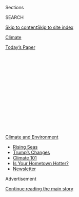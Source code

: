<div id="app">

<div>

<div>

<div>

<div class="NYTAppHideMasthead css-1q2w90k e1suatyy0">

<div class="section css-ui9rw0 e1suatyy2">

<div class="css-eph4ug er09x8g0">

<div class="css-6n7j50">

</div>

<span class="css-1dv1kvn">Sections</span>

<div class="css-10488qs">

<span class="css-1dv1kvn">SEARCH</span>

</div>

[Skip to content](#site-content)[Skip to site
index](#site-index)

</div>

<div id="masthead-section-label" class="css-1wr3we4 eaxe0e00">

[Climate](https://www.nytimes3xbfgragh.onion/section/climate)

</div>

<div class="css-10698na e1huz5gh0">

</div>

</div>

<div id="masthead-bar-one" class="section hasLinks css-15hmgas e1csuq9d3">

<div class="css-uqyvli e1csuq9d0">

</div>

<div class="css-1uqjmks e1csuq9d1">

</div>

<div class="css-9e9ivx">

[](https://myaccount.nytimes3xbfgragh.onion/auth/login?response_type=cookie&client_id=vi)

</div>

<div class="css-1bvtpon e1csuq9d2">

[Today’s
Paper](https://www.nytimes3xbfgragh.onion/section/todayspaper)

</div>

</div>

</div>

</div>

<div data-aria-hidden="false">

<div id="site-content" data-role="main">

<div>

<div class="css-1aor85t" style="opacity:0.000000001;z-index:-1;visibility:hidden">

<div class="css-1hqnpie">

<div class="css-epjblv">

<span class="css-17xtcya">[Climate](/section/climate)</span><span class="css-x15j1o">|</span><span class="css-fwqvlz">Scientists
Predict ‘Busy’ Atlantic Hurricane Season Amid Virus
Crisis</span>

</div>

<div class="css-k008qs">

<div class="css-1iwv8en">

<span class="css-18z7m18"></span>

<div>

</div>

</div>

<span class="css-1n6z4y">https://nyti.ms/2XfeSON</span>

<div class="css-1705lsu">

<div class="css-4xjgmj">

<div class="css-4skfbu" data-role="toolbar" data-aria-label="Social Media Share buttons, Save button, and Comments Panel with current comment count" data-testid="share-tools">

  - 
  - 
  - 
  - 
    
    <div class="css-6n7j50">
    
    </div>

  - 

</div>

</div>

</div>

</div>

</div>

</div>

<div id="NYT_TOP_BANNER_REGION" class="css-13pd83m">

<div>

<div id="styln-prism-menu-1591906231550" class="section interactive-content interactive-size-medium css-1edisqu">

<div class="css-17ih8de interactive-body">

<div id="scroll-container" class="css-1gj85ro">

[<span class="styln-title-wrap"><span class="css-1pje3qr">Climate
and</span><span class="css-1pje3qr">
Environment</span></span>](https://www.nytimes3xbfgragh.onion/section/climate?action=click&pgtype=Article&state=default&region=TOP_BANNER&context=storylines_menu)

  - [Rising
    Seas](https://www.nytimes3xbfgragh.onion/2020/07/30/climate/sea-level-inland-floods.html?action=click&pgtype=Article&state=default&region=TOP_BANNER&context=storylines_menu)
  - [Trump’s
    Changes](https://www.nytimes3xbfgragh.onion/interactive/2020/climate/trump-environment-rollbacks.html?action=click&pgtype=Article&state=default&region=TOP_BANNER&context=storylines_menu)
  - [Climate 101](https://www.nytimes3xbfgragh.onion/interactive/2020/04/19/climate/climate-crash-course-1.html?action=click&pgtype=Article&state=default&region=TOP_BANNER&context=storylines_menu)
  - [Is Your Hometown
    Hotter?](https://www.nytimes3xbfgragh.onion/interactive/2018/08/30/climate/how-much-hotter-is-your-hometown.html?action=click&pgtype=Article&state=default&region=TOP_BANNER&context=storylines_menu)
  - [Newsletter](https://www.nytimes3xbfgragh.onion/newsletters/climate-change?action=click&pgtype=Article&state=default&region=TOP_BANNER&context=storylines_menu)

</div>

</div>

</div>

</div>

</div>

<div id="top-wrapper" class="css-1sy8kpn">

<div id="top-slug" class="css-l9onyx">

Advertisement

</div>

[Continue reading the main
story](#after-top)

<div class="ad top-wrapper" style="text-align:center;height:100%;display:block;min-height:250px">

<div id="top" class="place-ad" data-position="top" data-size-key="top">

</div>

</div>

<div id="after-top">

</div>

</div>

<div>

<div id="sponsor-wrapper" class="css-1hyfx7x">

<div id="sponsor-slug" class="css-19vbshk">

Supported by

</div>

[Continue reading the main
story](#after-sponsor)

<div id="sponsor" class="ad sponsor-wrapper" style="text-align:center;height:100%;display:block">

</div>

<div id="after-sponsor">

</div>

</div>

<div class="css-186x18t">

</div>

<div class="css-1vkm6nb ehdk2mb0">

# Scientists Predict ‘Busy’ Atlantic Hurricane Season Amid Virus Crisis

</div>

This year’s season is complicated by the coronavirus pandemic, which
makes relief strategies like group shelters risky.

<div class="css-79elbk" data-testid="photoviewer-wrapper">

<div class="css-z3e15g" data-testid="photoviewer-wrapper-hidden">

</div>

<div class="css-1a48zt4 ehw59r15" data-testid="photoviewer-children">

![<span class="css-16f3y1r e13ogyst0" data-aria-hidden="true">Hurricane
Dorian approached Ormond Beach, Fla., on Sept.
3.</span><span class="css-cnj6d5 e1z0qqy90" itemprop="copyrightHolder"><span class="css-1ly73wi e1tej78p0">Credit...</span><span><span>Mark
Wilson/Getty
Images</span></span></span>](https://static01.graylady3jvrrxbe.onion/images/2020/05/21/climate/21CLI-HURRICANES1/merlin_160148385_37dfe27c-739a-457f-a07a-c4f60cafaf79-articleLarge.jpg?quality=75&auto=webp&disable=upscale)

</div>

</div>

<div class="css-18e8msd">

<div class="css-pdw9fk epjyd6m0">

<div class="css-1txwxcy ey68jwv0" data-aria-hidden="true">

[![John
Schwartz](https://static01.graylady3jvrrxbe.onion/images/2018/02/16/multimedia/author-john-schwartz/author-john-schwartz-thumbLarge.jpg
"John Schwartz")](https://www.nytimes3xbfgragh.onion/by/john-schwartz)[![Christopher
Flavelle](https://static01.graylady3jvrrxbe.onion/images/2019/06/28/climate/author-chris-flavelle/author-chris-flavelle-thumbLarge-v3.png
"Christopher Flavelle")](https://www.nytimes3xbfgragh.onion/by/christopher-flavelle)

</div>

<div class="css-1baulvz">

By [<span class="css-1baulvz" itemprop="name">John
Schwartz</span>](https://www.nytimes3xbfgragh.onion/by/john-schwartz)
and [<span class="css-1baulvz last-byline" itemprop="name">Christopher
Flavelle</span>](https://www.nytimes3xbfgragh.onion/by/christopher-flavelle)

</div>

</div>

  - 
    
    <div class="css-ld3wwf e16638kd2">
    
    May 21,
    2020
    
    </div>

  - 
    
    <div class="css-4xjgmj">
    
    <div class="css-d8bdto" data-role="toolbar" data-aria-label="Social Media Share buttons, Save button, and Comments Panel with current comment count" data-testid="share-tools">
    
      - 
      - 
      - 
      - 
        
        <div class="css-6n7j50">
        
        </div>
    
      - 
    
    </div>
    
    </div>

</div>

</div>

<div class="section meteredContent css-1r7ky0e" name="articleBody" itemprop="articleBody">

<div class="css-1fanzo5 StoryBodyCompanionColumn">

<div class="css-53u6y8">

The coming Atlantic hurricane season is “expected to be a busy one,”
with the likelihood of as many as 19 [named
storms](https://www.nytimes3xbfgragh.onion/2020/06/05/us/tropical-storm-cristobal-louisiana.html),
including as many as six major
[hurricanes](https://www.nytimes3xbfgragh.onion/interactive/2020/07/25/us/hurricane-hanna-tracker-map.html),
a federal weather scientist said Thursday. That worrisome forecast could
be further complicated by the coronavirus pandemic, which is hobbling
relief agencies and could turn evacuation shelters into disease hot
spots.

Gerry Bell, the lead
[hurricane](https://www.nytimes3xbfgragh.onion/2020/07/09/climate/trump-hurricane-dorian-noaa.html)
season forecaster with the climate prediction center of the National
Oceanic and Atmospheric Administration, delivered the forecast as part
of the annual announcement of the agency’s hurricane season outlook.

In the probabilistic language the agency uses to describe the season
ahead, there is a 60 percent chance of an above-normal season, and just
a 10 percent chance of a below-normal season. Agency scientists also
estimated a 70 percent chance of between 13 to 19 named storms. Of
those, NOAA predicted between three and six would be major hurricanes.

In an average hurricane season there are 12 named storms (those with
winds of 39 miles per hour or higher) and three major hurricanes (when
winds reach 111 m.p.h. or more). The Atlantic hurricane season starts
June 1 and runs through Nov. 30, though the emergence of [Tropical Storm
Arthur this
month](https://www.nytimes3xbfgragh.onion/2020/05/17/us/tropical-storm-arthur-2020-path.html)
made this the sixth year in a row in which a named storm has slipped in
before the official beginning of the season.

</div>

</div>

<div class="css-1fanzo5 StoryBodyCompanionColumn">

<div class="css-53u6y8">

During the call with reporters to announce the forecast, Carlos J.
Castillo, acting deputy administrator of the Federal Emergency
Management Agency, said the coronavirus pandemic could add to the
challenges of the season.

In a
[document](https://www.fema.gov/media-library-data/1589997234798-adb5ce5cb98a7a89e3e1800becf0eb65/2020_Hurricane_Pandemic_Plan.pdf)
issued on Wednesday, FEMA said it would “minimize the number of
personnel deploying to disaster-impacted areas” this hurricane season,
relying instead on what the agency called virtual forms of assistance.

</div>

</div>

<div>

</div>

<div class="css-1fanzo5 StoryBodyCompanionColumn">

<div class="css-53u6y8">

FEMA advised state and local emergency managers to prepare for a range
of new challenges, including “supporting health and medical systems that
are already stressed, with an expectation that those emergency services
will continue to be taxed into hurricane season.”

One of the challenges facing disaster officials is how to protect people
forced to leave their homes without exposing them to the coronavirus. In
previous storm seasons, local officials and nonprofit groups have relied
on what they call congregate shelters — rows of cots in high school
gymnasiums, church basements or other crowded spaces.

</div>

</div>

<div class="css-1fanzo5 StoryBodyCompanionColumn">

<div class="css-53u6y8">

The American Red Cross, which manages most of the country’s shelters, is
“prioritizing individual hotel rooms over congregate shelters,”
according to Stephanie Rendon, a spokeswoman for the
organization.

<div id="NYT_MAIN_CONTENT_1_REGION" class="css-9tf9ac">

<div>

<div id="styln-prism-guide-1593610178459" class="section interactive-content interactive-size-medium css-1ftcdic">

<div class="css-17ih8de interactive-body">

<div id="prism-freeform-block-37356" class="css-19mumt8" data-role="complementary" data-storyline="Climate and Environment" data-truncated="false" tabindex="0">

<div class="css-a8d9oz">

<div>

[](https://www.nytimes3xbfgragh.onion/section/climate?action=click&pgtype=Article&state=default&region=MAIN_CONTENT_1&context=storylines_keepup)

### Climate and Environment ›

#### Keep Up on the Latest Climate News

Updated July 30, 2020

Here’s what you need to know about the latest climate change news this
week:

  -   - [Floods
        in](https://www.nytimes3xbfgragh.onion/2020/07/30/climate/bangladesh-floods.html?action=click&pgtype=Article&state=default&region=MAIN_CONTENT_1&context=storylines_keepup)[Bangladesh](https://www.nytimes3xbfgragh.onion/2020/07/30/climate/bangladesh-floods.html?action=click&pgtype=Article&state=default&region=MAIN_CONTENT_1&context=storylines_keepup)
        are punishing the people least responsible for climate change.
      - As climate change raises sea levels, [storm surges and high
        tides](https://www.nytimes3xbfgragh.onion/2020/07/30/climate/sea-level-inland-floods.html?action=click&pgtype=Article&state=default&region=MAIN_CONTENT_1&context=storylines_keepup)
        are likely to push farther inland.
      - The E.P.A. inspector general plans to investigate whether a
        rollback of fuel efficiency standards [violated government
        rules](https://www.nytimes3xbfgragh.onion/2020/07/27/climate/trump-fuel-efficiency-rule.html?action=click&pgtype=Article&state=default&region=MAIN_CONTENT_1&context=storylines_keepup).

<div id="styln-survey-component-37356" class="styln-survey-component">

</div>

</div>

</div>

</div>

</div>

</div>

</div>

</div>

But she said individual rooms might not be an option in large-scale
disasters like hurricanes, so the Red Cross would instead rely on
“additional safety precautions” for group shelters, such as health
screenings, masks, additional space between cots and extra cleaning and
disinfecting.

The coronavirus has also put new strain on FEMA, which as of Thursday
was managing 103 major disasters around the country, according to agency
records.

Just 38 percent of FEMA staff members were available to be deployed to a
disaster zone; for some of the agency’s specialized staff, such as field
leaders and safety experts, less than one-quarter were available.

“We have not taken our eye off the ball about handling other disasters,”
said Peter T. Gaynor, the FEMA administrator, in a call with reporters
this month.

<div class="css-1q1hscp">

<div class="css-1xk4eoy">

<div id="CLIM">

</div>

</div>

</div>

Factors contributing to this year’s prediction of above-normal activity
include warmer-than-average sea surface temperatures in the tropical
Atlantic Ocean and Caribbean Sea, along with reduced vertical wind
shear, which can keep storms from forming or from becoming stronger.
There is also an enhanced west African monsoon.

</div>

</div>

<div class="css-1fanzo5 StoryBodyCompanionColumn">

<div class="css-53u6y8">

A[study published on
Monday](https://www.nytimes3xbfgragh.onion/2020/05/18/climate/climate-changes-hurricane-intensity.html)
suggested that climate change has been making hurricanes around the
world stronger over the past four decades. This makes intuitive sense,
and is expected to grow worse over time, because warmer ocean water
tends to strengthens storms.

Jennifer Francis, a senior scientist at the Woods Hole Research Center,
said in a statement, “If we want to keep these dangerous patterns from
accelerating, we need urgent action by government and private sector
leaders to shift us away from fossil fuels and toward clean energy.”

However, Dr. Bell of
[NOAA](https://www.nytimes3xbfgragh.onion/2020/07/09/climate/trump-hurricane-dorian-noaa.html)
said in Thursday’s call, other factors have, at least so far, had a far
greater effect on hurricane strength in the North Atlantic than climate
change.

Those include a decades-long cycle of rising and falling sea-surface
temperatures known as the Atlantic multidecadal oscillation, and the
phenomenon of El Niño and La Niña in the Pacific. El Niño tends to
suppress hurricane activity in the Atlantic; La Niña promotes storm
activity there.

The Atlantic has been in a “high-activity era” since 1995, Dr. Bell
said. This year, the El Nino cycle is in a neutral state, which neither
suppresses nor enhances storm activity. If La Niña should develop during
this season, then the high end of the agency’s forecast becomes more
probable.

Dr. Bell added that other elements of climate change were contributing
to the destructiveness of storms, including rising sea levels and the
increased moisture content of warmer air, which can mean [more rainfall
and
flooding](https://www.nytimes3xbfgragh.onion/2019/07/11/climate/hurricane-tropical-storms.html)
from storms. In addition to climate issues, “our coastlines have built
up enormously,” he noted, which has put more people in harm’s way
whenever any storm approaches.

For all of the attention that NOAA’s annual announcement receives,
though, it doesn’t offer a definitive verdict on the hurricane season,
said Andrew Dessler, an expert in climate change at Texas A\&M
University.

</div>

</div>

<div class="css-1fanzo5 StoryBodyCompanionColumn">

<div class="css-53u6y8">

He called the forecasts “an interesting scientific problem” but said, “I
don’t think they tell us much about how to prepare.” They cannot predict
landfall, for example. And, even in a year with very few storms
forecast, “it just takes one to be a true disaster.”

Therefore, he said, for people near the Gulf of Mexico or on the East
Coast, “you should be ready for a big storm, regardless of the
forecast.”

</div>

</div>

</div>

<div>

</div>

<div>

</div>

<div>

</div>

<div>

<div id="bottom-wrapper" class="css-1ede5it">

<div id="bottom-slug" class="css-l9onyx">

Advertisement

</div>

[Continue reading the main
story](#after-bottom)

<div id="bottom" class="ad bottom-wrapper" style="text-align:center;height:100%;display:block;min-height:90px">

</div>

<div id="after-bottom">

</div>

</div>

</div>

</div>

</div>

## Site Index

<div>

</div>

## Site Information Navigation

  - [© <span>2020</span> <span>The New York Times
    Company</span>](https://help.nytimes3xbfgragh.onion/hc/en-us/articles/115014792127-Copyright-notice)

<!-- end list -->

  - [NYTCo](https://www.nytco.com/)
  - [Contact
    Us](https://help.nytimes3xbfgragh.onion/hc/en-us/articles/115015385887-Contact-Us)
  - [Work with us](https://www.nytco.com/careers/)
  - [Advertise](https://nytmediakit.com/)
  - [T Brand Studio](http://www.tbrandstudio.com/)
  - [Your Ad
    Choices](https://www.nytimes3xbfgragh.onion/privacy/cookie-policy#how-do-i-manage-trackers)
  - [Privacy](https://www.nytimes3xbfgragh.onion/privacy)
  - [Terms of
    Service](https://help.nytimes3xbfgragh.onion/hc/en-us/articles/115014893428-Terms-of-service)
  - [Terms of
    Sale](https://help.nytimes3xbfgragh.onion/hc/en-us/articles/115014893968-Terms-of-sale)
  - [Site
    Map](https://spiderbites.nytimes3xbfgragh.onion)
  - [Help](https://help.nytimes3xbfgragh.onion/hc/en-us)
  - [Subscriptions](https://www.nytimes3xbfgragh.onion/subscription?campaignId=37WXW)

</div>

</div>

</div>

</div>
